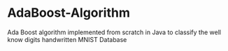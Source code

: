 # AdaBoost-Algorithm
Ada Boost algorithm implemented from scratch in Java to classify the well know digits handwritten MNIST Database
